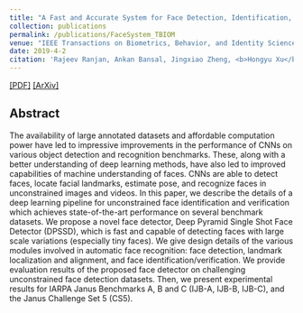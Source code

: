```yaml
---
title: "A Fast and Accurate System for Face Detection, Identification, and Verification"
collection: publications
permalink: /publications/FaceSystem_TBIOM
venue: "IEEE Transactions on Biometrics, Behavior, and Identity Science"
date: 2019-4-2
citation: 'Rajeev Ranjan, Ankan Bansal, Jingxiao Zheng, <b>Hongyu Xu</b>, Joshua Gleason, Boyu Lu, Anirudh Nanduri, Jun-Cheng Chen, Carlos D. Castillo and Rama Chellappa. <i>Arxiv Preprint</i>. <b>IEEE Transactions on Biometrics, Behavior, and Identity Science (TBIOM)</b>.'
---
```

[[PDF]](https://ieeexplore.ieee.org/document/8680708)
[[ArXiv]](https://arxiv.org/abs/1809.07586)


## Abstract
The availability of large annotated datasets and affordable computation power have led to impressive improvements in the performance of CNNs on various object detection and recognition benchmarks. These, along with a better understanding of deep learning methods, have also led to improved capabilities of machine understanding of faces. CNNs are able to detect faces, locate facial landmarks, estimate pose, and recognize faces in unconstrained images and videos. In this paper, we describe the details of a deep learning pipeline for unconstrained face identification and verification which achieves state-of-the-art performance on several benchmark datasets. We propose a novel face detector, Deep Pyramid Single Shot Face Detector (DPSSD), which is fast and capable of detecting faces with large scale variations (especially tiny faces). We give design details of the various modules involved in automatic face recognition: face detection, landmark localization and alignment, and face identification/verification. We provide evaluation results of the proposed face detector on challenging unconstrained face detection datasets. Then, we present experimental results for IARPA Janus Benchmarks A, B and C (IJB-A, IJB-B, IJB-C), and the Janus Challenge Set 5 (CS5).
